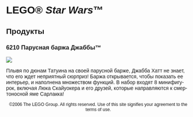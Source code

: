 <div lang="ru-RU" style="font-family: Helvetica, sans-serif;">
<h1>LEGO® <i>Star Wars</i>™</h1>
<h2>Продукты</h2>
<h3>
<span class="product_number">6210</span>
<span class="title">Парусная баржа Джаббы™</span>
</h3>
<img src="https://www.lego.com/cdn/product-assets/product.img.pri/6210_prod.jpg" type="image/jpeg">
<p class="description">Плывя по дюнам Татуина на своей парусной барже, Джабба Хатт не знает, что его ждет неприятный сюрприз! Баржа открывается, чтобы показать ее интерьер, и наполнена множеством функций. В набор входят 8 минифигурок, включая Люка Скайуокера и его друзей, которые направляются к смертоносной яме Сарлакка!</p>
<p class="footer" style="font-size: 12px; text-align: center;">©2006 The LEGO Group. All rights reserved. Use of this site signifies your agreement to the terms of use.</p>
</div>
